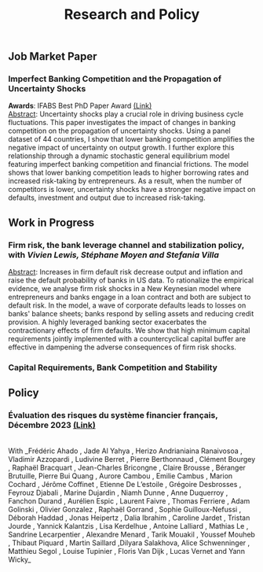 ﻿---
layout: archive
title: "Research and Policy"
permalink: /research/
author_profile: true
---

## Job Market Paper

### Imperfect Banking Competition and the Propagation of Uncertainty Shocks

**Awards**:  IFABS Best PhD Paper Award [(Link)](https://github.com/tommaso-gasparini-econ/tommaso-gasparini-econ.github.io/raw/master/files/JMP.pdf)
<br/>
<ins>Abstract</ins>: Uncertainty shocks play a crucial role in driving business cycle fluctuations. This paper investigates the impact of changes in banking competition on the propagation of uncertainty shocks. Using a panel dataset of 44 countries, I show that lower banking competition amplifies the negative impact of uncertainty on output growth. I further explore this relationship through a dynamic stochastic general equilibrium model featuring imperfect banking competition and financial frictions. The model shows that lower banking competition leads to higher borrowing rates and increased risk-taking by entrepreneurs. As a result, when the number of competitors is lower, uncertainty shocks have a stronger negative impact on defaults, investment and output due to increased risk-taking.
## Work in Progress
### Firm risk, the bank leverage channel and stabilization policy, with _Vivien Lewis, Stéphane Moyen and Stefania Villa_
<ins>Abstract</ins>:   Increases in firm default risk decrease output and inflation and raise the default probability of banks in US data. To rationalize the empirical evidence, we analyse firm risk shocks in a New Keynesian model where entrepreneurs and banks engage in a loan contract and both are subject to default risk. In the model, a wave of corporate defaults leads to losses on banks' balance sheets; banks respond by selling assets and reducing credit provision. A highly leveraged banking sector exacerbates the contractionary effects of firm defaults. We show that high minimum capital requirements jointly implemented with a countercyclical capital buffer are effective in dampening the adverse consequences of firm risk shocks.


### Capital Requirements, Bank Competition and Stability


## Policy

### Évaluation des risques du système financier français, Décembre 2023 [(Link)](https://www.banque-france.fr/system/files/2023-12/ERS%20S2%202023.pdf)
<br/>
With _Frédéric Ahado , Jade Al Yahya , Herizo Andrianiaina Ranaivosoa , Vladimir Azzopardi , Ludivine Berret , Pierre Berthonnaud , Clément Bourgey , Raphaël Bracquart , Jean-Charles Bricongne , Claire Brousse , Béranger Brutuille, Pierre Bui Quang , Aurore Cambou , Emilie Cambus , Marion Cochard , Jérôme Coffinet , Etienne De L’estoile , Grégoire Desbrosses , Feyrouz Djabali , Marine Dujardin , Niamh Dunne , Anne Duquerroy , Fanchon Durand , Aurélien Espic , Laurent Faivre , Thomas Ferriere , Adam Golinski , Olivier Gonzalez , Raphaël Gorrand , Sophie Guilloux-Nefussi , Déborah Haddad , Jonas Heipertz , Dalia Ibrahim , Caroline Jardet , Tristan Jourde , Yannick Kalantzis , Lisa Kerdelhue , Antoine Lalliard , Mathias Le , Sandrine Lecarpentier , Alexandre Menard , Tarik Mouakil , Youssef Mouheb , Thibaut Piquard , Martin Saillard ,Dilyara Salakhova, Alice Schwenninger , Matthieu Segol , Louise Tupinier , Floris Van Dijk , Lucas Vernet and Yann Wicky_


